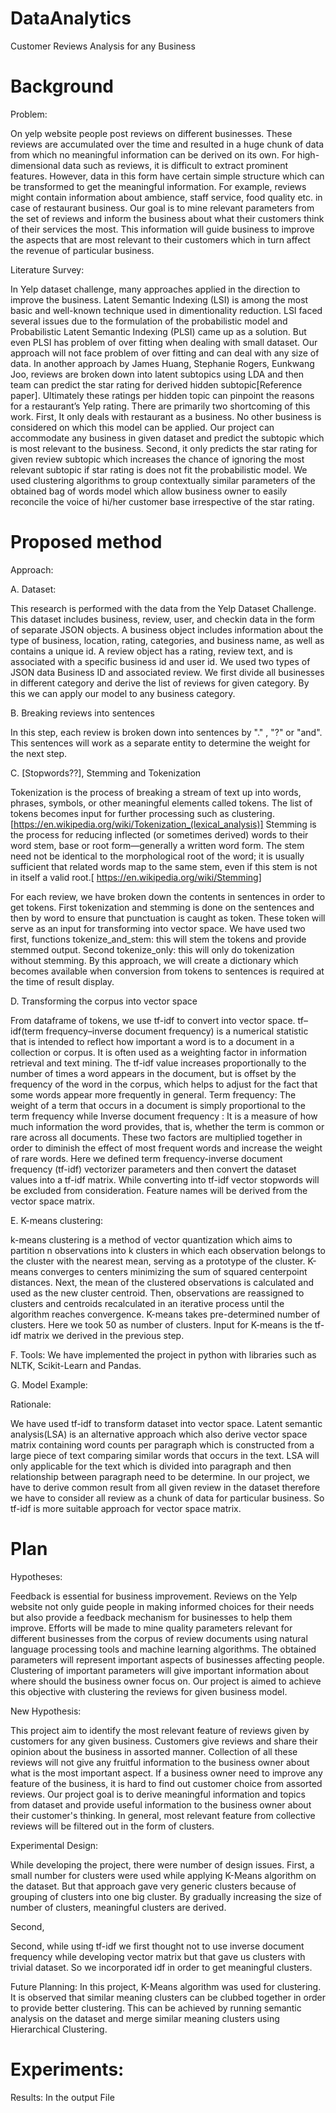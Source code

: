 # DataAnalytics
Customer Reviews Analysis for any Business 

# Background


Problem:

On yelp website people post reviews on different businesses. These reviews are accumulated over the time and resulted in a huge chunk of data from which no meaningful information can be derived on its own. For high-dimensional data such as reviews, it is difficult to extract prominent features. However, data in this form have certain simple structure which can be transformed to get the meaningful information. For example, reviews might contain information about ambience, staff service, food quality etc. in case of restaurant business. Our goal is to mine relevant parameters from the set of reviews and inform the business about what their customers think of  their services the most. This information will guide business to improve the aspects that are most relevant to their customers which in turn affect the revenue of particular business.

Literature Survey:

In Yelp dataset challenge, many approaches applied in the direction to improve the business. Latent Semantic Indexing (LSI) is among the most basic and well-known technique used in dimentionality reduction. LSI faced several issues due
to the formulation of the probabilistic model and Probabilistic Latent Semantic Indexing (PLSI) came up as a solution. But even PLSI has problem of over fitting when dealing with small dataset. Our approach will not face problem of over fitting and can deal with any size of data. In another approach by James Huang, Stephanie Rogers, Eunkwang Joo, reviews are broken down into latent subtopics using LDA and then team can predict the star rating for derived hidden subtopic[Reference paper]. Ultimately these ratings per hidden topic can pinpoint the reasons for a restaurant’s Yelp rating. There are primarily two shortcoming of this work. First, It only deals with restaurant as a business. No other business is considered on which this model can be applied. Our project can accommodate any business in given dataset and predict the subtopic which is most relevant to the business. Second, it only predicts the star rating for given review subtopic which increases the chance of ignoring the most relevant subtopic if star rating is does not fit the probabilistic model. We used clustering algorithms to group contextually similar parameters of the obtained bag of words model which allow business owner to easily reconcile the voice of hi/her customer base irrespective of the star rating.

# Proposed method

Approach:

A. Dataset: 

This research is performed with the data from the Yelp Dataset Challenge. This dataset includes business, review, user, and checkin data in the form of separate JSON objects. A business object includes information about the type of business, location, rating, categories, and business name, as well as contains a unique id. A review object has a rating, review text, and is associated with a specific business id and user id. We used two types of JSON data Business ID and associated review. We first divide all businesses in different category and derive the list of reviews for given category. By this we can apply our model to any business category.

B. Breaking reviews into sentences

In this step, each review is broken down into sentences by "." , "?" or "and". This sentences will work as a separate entity to determine the weight for the next step.

C. [Stopwords??], Stemming and Tokenization

Tokenization is the process of breaking a stream of text up into words, phrases, symbols, or other meaningful elements called tokens. The list of tokens becomes input for further processing such as clustering.[https://en.wikipedia.org/wiki/Tokenization_(lexical_analysis)] 
Stemming is the process for reducing inflected (or sometimes derived) words to their word stem, base or root form—generally a written word form. The stem need not be identical to the morphological root of the word; it is usually sufficient that related words map to the same stem, even if this stem is not in itself a valid root.[ https://en.wikipedia.org/wiki/Stemming]

For each review, we have broken down the contents in sentences in order to get tokens. First tokenization and stemming is done on the sentences and then by word to ensure that punctuation is caught as token. These token will serve as an input for transforming into vector space. We have used two first, functions tokenize_and_stem: this will stem the tokens and provide stemmed output. Second tokenize_only: this will only do tokenization without stemming. By this approach, we will create a dictionary which becomes available when conversion from tokens to sentences is  required at the time of result display.

D. Transforming the corpus into vector space

From dataframe of tokens, we use tf-idf to convert into vector space. tf–idf(term frequency–inverse document frequency) is a numerical statistic that is intended to reflect how important a word is to a document in a collection or corpus. It is often used as a weighting factor in information retrieval and text mining. The tf-idf value increases proportionally to the number of times a word appears in the document, but is offset by the frequency of the word in the corpus, which helps to adjust for the fact that some words appear more frequently in general. Term frequency: The weight of a term that occurs in a document is simply proportional to the term frequency while Inverse document frequency : It is a measure of how much information the word provides, that is, whether the term is common or rare across all documents. These two factors are multiplied together in order to diminish the effect of most frequent words and increase the weight of rare words.
Here we defined term frequency-inverse document frequency (tf-idf) vectorizer parameters and then convert the dataset values into a tf-idf matrix. While converting into tf-idf vector stopwords will be excluded from consideration. Feature names will be derived from the vector space matrix.

E. K-means clustering:

k-means clustering is a method of vector quantization which aims to partition n observations into k clusters in which each observation belongs to the cluster with the nearest mean, serving as a prototype of the cluster. K-means converges to centers minimizing the sum of squared centerpoint distances. Next, the mean of the clustered observations is calculated and used as the new cluster centroid. Then, observations are reassigned to clusters and centroids recalculated in an iterative process until the algorithm reaches convergence. K-means takes pre-determined number of clusters. Here we took 50 as number of clusters. Input for K-means is the tf-idf matrix we derived in the previous step.

F. Tools:
We have implemented the project in python with libraries such as NLTK, Scikit-Learn and Pandas.


G. Model Example:


Rationale:

We have used tf-idf to transform dataset into vector space. Latent semantic analysis(LSA) is an alternative approach which also derive vector space matrix containing word counts per paragraph which is constructed from a large piece of text comparing similar words that occurs in the text. LSA will only applicable for the text which is divided into paragraph and then relationship between paragraph need to be determine. In our project, we have to derive common result from all given review in the dataset therefore we have to consider all review as a chunk of data for particular business. So tf-idf is more suitable approach for vector space matrix.


# Plan

Hypotheses: 

Feedback is essential for business improvement. Reviews on the Yelp website not only guide people in making informed choices for their needs but also provide a feedback mechanism for businesses to help them improve. Efforts will be made to mine quality parameters relevant for different businesses from the corpus of review documents using natural language processing tools and machine learning algorithms. The obtained parameters will represent important aspects of businesses affecting people. Clustering of important parameters will give important information about where should the business owner focus on. Our project is aimed to achieve this objective with clustering the reviews for given business model.

New Hypothesis:

This project aim to identify the most relevant feature of reviews given by customers for any given business. Customers give reviews and share their opinion about the business in assorted manner. Collection of all these reviews will not give any fruitful information to the business owner about what is the most important aspect. If a business owner need to improve any feature of the business, it is hard to find out customer choice from assorted reviews. Our project goal is to derive meaningful information and topics from dataset and provide useful information to the business owner about their customer's thinking. In general, most relevant feature from collective reviews will be filtered out in the form of clusters.


Experimental Design:

While developing the project, there were number of design issues. First, a small number for clusters were used while applying K-Means algorithm on the dataset. But that approach gave very generic clusters because of grouping of clusters into one big cluster. By gradually increasing the size of number of clusters, meaningful clusters are derived. 

Second, 

Second, while using tf-idf we first thought not to use inverse document frequency while developing  vector matrix but that gave us clusters with trivial dataset. So we incorporated idf in order to get meaningful clusters.

Future Planning:
In this project, K-Means algorithm was used for clustering. It is observed that similar meaning clusters can be clubbed together in order to provide better clustering. This can be achieved by running semantic analysis on the dataset and merge similar meaning clusters using Hierarchical Clustering.


# Experiments:

Results: In the output File





